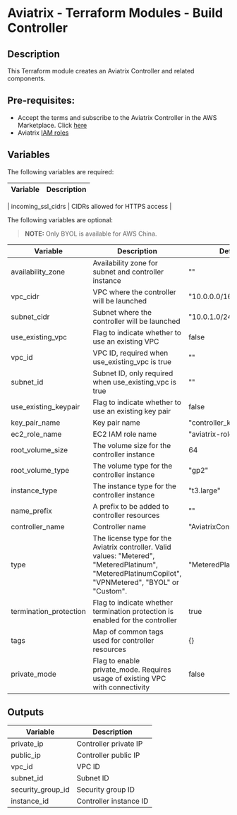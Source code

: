 # Aviatrix - Terraform Modules - Build Controller

## Description

This Terraform module creates an Aviatrix Controller and related components.

## Pre-requisites:

* Accept the terms and subscribe to the Aviatrix Controller in the AWS Marketplace.
Click [here](https://aws.amazon.com/marketplace/pp?sku=zemc6exdso42eps9ki88l9za)
* Aviatrix [IAM roles](../aviatrix-controller-iam-roles)

## Variables

The following variables are required:

| Variable  | Description |
| --------- | ----------- |

| incoming_ssl_cidrs | CIDRs allowed for HTTPS access |

The following variables are optional:

> **NOTE:** Only BYOL is available for AWS China.

| Variable  | Description | Default |
| --------- | ----------- | ------- |
| availability_zone | Availability zone for subnet and controller instance | "" |
| vpc_cidr | VPC where the controller will be launched | "10.0.0.0/16" |
| subnet_cidr | Subnet where the controller will be launched | "10.0.1.0/24" |
| use_existing_vpc | Flag to indicate whether to use an existing VPC | false |
| vpc_id | VPC ID, required when use_existing_vpc is true | "" |
| subnet_id | Subnet ID, only required when use_existing_vpc is true | "" |
| use_existing_keypair | Flag to indicate whether to use an existing key pair | false |
| key_pair_name | Key pair name | "controller_kp" |
| ec2_role_name | EC2 IAM role name | "aviatrix-role-ec2" |
| root_volume_size | The volume size for the controller instance | 64 |
| root_volume_type | The volume type for the controller instance | "gp2" |
| instance_type | The instance type for the controller instance | "t3.large" |
| name_prefix | A prefix to be added to controller resources | "" |
| controller_name | Controller name | "AviatrixController" |
| type | The license type for the Aviatrix controller. Valid values: "Metered", "MeteredPlatinum", "MeteredPlatinumCopilot", "VPNMetered", "BYOL" or "Custom". | "MeteredPlatinumCopilot" |
| termination_protection | Flag to indicate whether termination protection is enabled for the controller | true |
| tags | Map of common tags used for controller resources | {} |
| private_mode | Flag to enable private_mode. Requires usage of existing VPC with connectivity | false |


## Outputs

| Variable  | Description |
| --------- | ----------- |
| private_ip | Controller private IP |
| public_ip | Controller public IP |
| vpc_id | VPC ID |
| subnet_id | Subnet ID |
| security_group_id | Security group ID |
| instance_id | Controller instance ID |
